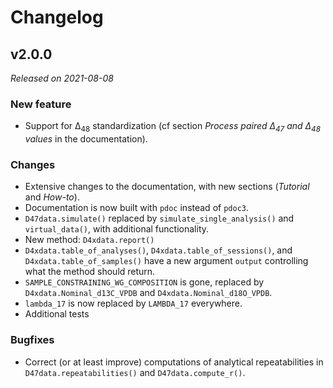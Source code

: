 # Changelog

## v2.0.0

*Released on 2021-08-08*

### New feature
* Support for Δ<sub>48</sub> standardization (cf section *Process paired Δ<sub>47</sub> and Δ<sub>48</sub> values* in the documentation).

### Changes
* Extensive changes to the documentation, with new sections (*Tutorial* and *How-to*).
* Documentation is now built with `pdoc` instead of `pdoc3`.
* `D47data.simulate()` replaced by `simulate_single_analysis()` and `virtual_data()`, with additional functionality.
* New method: `D4xdata.report()`
* `D4xdata.table_of_analyses()`, `D4xdata.table_of_sessions()`, and `D4xdata.table_of_samples()` have a new argument `output` controlling what the method should return.
* `SAMPLE_CONSTRAINING_WG_COMPOSITION` is gone, replaced by `D4xdata.Nominal_d13C_VPDB` and `D4xdata.Nominal_d18O_VPDB`.
* `lambda_17` is now replaced by `LAMBDA_17` everywhere.
* Additional tests

### Bugfixes
* Correct (or at least improve) computations of analytical repeatabilities in `D47data.repeatabilities()` and `D47data.compute_r()`.